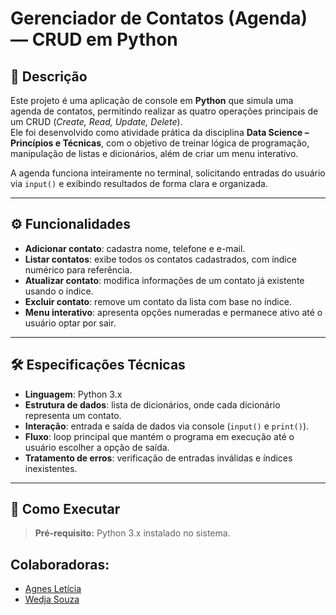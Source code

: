 # Gerenciador de Contatos (Agenda) — CRUD em Python

## 📌 Descrição
Este projeto é uma aplicação de console em **Python** que simula uma agenda de contatos, permitindo realizar as quatro operações principais de um CRUD (*Create, Read, Update, Delete*).  
Ele foi desenvolvido como atividade prática da disciplina **Data Science – Princípios e Técnicas**, com o objetivo de treinar lógica de programação, manipulação de listas e dicionários, além de criar um menu interativo.

A agenda funciona inteiramente no terminal, solicitando entradas do usuário via `input()` e exibindo resultados de forma clara e organizada.

---

## ⚙️ Funcionalidades
- **Adicionar contato**: cadastra nome, telefone e e-mail.
- **Listar contatos**: exibe todos os contatos cadastrados, com índice numérico para referência.
- **Atualizar contato**: modifica informações de um contato já existente usando o índice.
- **Excluir contato**: remove um contato da lista com base no índice.
- **Menu interativo**: apresenta opções numeradas e permanece ativo até o usuário optar por sair.

---

## 🛠️ Especificações Técnicas
- **Linguagem**: Python 3.x
- **Estrutura de dados**: lista de dicionários, onde cada dicionário representa um contato.
- **Interação**: entrada e saída de dados via console (`input()` e `print()`).
- **Fluxo**: loop principal que mantém o programa em execução até o usuário escolher a opção de saída.
- **Tratamento de erros**: verificação de entradas inválidas e índices inexistentes.

---

## 🚀 Como Executar

> **Pré-requisito:** Python 3.x instalado no sistema.
## Colaboradoras:
* [Agnes Letícia](https://github.com/AgnesRibeiro)
* [Wedja Souza](https://github.com/WedjaSousa)

